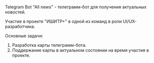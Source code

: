 Telegram Bot "All news" - телеграмм-бот для получения актуальных новостей.

Участие в проекте "ИШИТР+" в одной из команд в роли UI/UX-разработчика.

Основные задачи:
1. Разработка карты телеграмм-бота.
2. Поддержание карты в актуальном состоянии на время участия в проекте.
